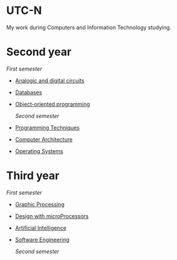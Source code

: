 # UTC-N
My work during Computers and Information Technology studying.
# **Second year**
  *First semester*
+ [Analogic and digital circuits](https://github.com/OviGolban/Analogic-and-Digital-Circuits)
+ [Databases](https://github.com/OviGolban/Database)
+ [Object-oriented programming](https://github.com/OviGolban/Object-oriented-programming)

  *Second semester*
+ [Programming Techniques](https://github.com/OviGolban/Programming-Techniques)
+ [Computer Architecture](https://github.com/OviGolban/Computer-Architecture)
+ [Operating Systems](https://github.com/OviGolban/Operating-Systems)

# **Third year**
  *First semester*
+ [Graphic Processing](https://github.com/OviGolban/Graphic-Processing)
+ [Design with microProcessors](https://github.com/OviGolban/Design-with-microProcessors)
+ [Artificial Intelligence](https://github.com/OviGolban/Artificial-Intelligence)
+ [Software Engineering](https://github.com/OviGolban/Software-Engineering)

  *Second semester*

